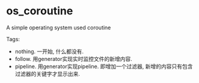 # os_coroutine
A simple operating system used coroutine

Tags:
- nothing. 一开始, 什么都没有.
- follow. 用generator实现实时监控文件的新增内容.
- pipeline. 用generator实现pipeline. 即增加一个过滤器, 新增的内容只有包含过滤器的关键字才显示出来.
